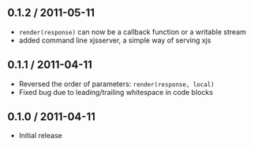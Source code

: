 0.1.2 / 2011-05-11
------------------

* `render(response)` can now be a callback function or a writable stream
* added command line xjsserver, a simple way of serving xjs

0.1.1 / 2011-04-11
-----------------

* Reversed the order of parameters: `render(response, local)`
* Fixed bug due to leading/trailing whitespace in code blocks

0.1.0 / 2011-04-11
------------------

* Initial release